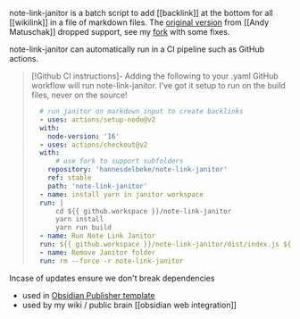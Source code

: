 note-link-janitor is a batch script to add [[backlink]] at the bottom for all [[wikilink]] in a file of markdown files. The [original version](<[original repo](https://github.com/andymatuschak/note-link-janitor)>) from [[Andy Matuschak]] dropped support, see my [fork](https://github.com/hannesdelbeke/note-link-janitor) with some fixes.

note-link-janitor can automatically run in a CI pipeline such as GitHub actions.
> [!Github CI instructions]-
> Adding the following to your .yaml GitHub workflow will run note-link-janitor.
> I've got it setup to run on the build files, never on the source! 
> ```yaml
>   # run janitor on markdown input to create backlinks
>   - uses: actions/setup-node@v2
> 	with:
> 	  node-version: '16'
>   - uses: actions/checkout@v2
> 	with:
>       # use fork to support subfolders
> 	  repository: 'hannesdelbeke/note-link-janitor'  
> 	  ref: stable
> 	  path: 'note-link-janitor'
>   - name: install yarn in janitor workspace
> 	run: |
> 		cd ${{ github.workspace }}/note-link-janitor
> 		yarn install
> 		yarn run build
>   - name: Run Note Link Janitor
> 	run: ${{ github.workspace }}/note-link-janitor/dist/index.js ${{ github.workspace }}/docs
>   - name: Remove Janitor folder
> 	run: rm --force -r note-link-janitor
> ```

Incase of updates ensure we don't break dependencies
- used in [Obsidian Publisher template](https://github.com/ObsidianPublisher/obsidian-mkdocs-publisher-template/pull/12#event-8149371371)
- used by my wiki / public brain [[obsidian web integration]]
